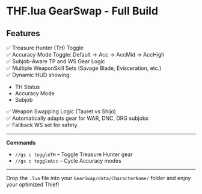 # THF.lua GearSwap - Full Build

## Features

✅ Treasure Hunter (TH) Toggle  
✅ Accuracy Mode Toggle: Default → Acc → AccMid → AccHigh  
✅ Subjob-Aware TP and WS Gear Logic  
✅ Multiple WeaponSkill Sets (Savage Blade, Evisceration, etc.)  
✅ Dynamic HUD showing:
- TH Status
- Accuracy Mode
- Subjob

✅ Weapon Swapping Logic (Tauret vs Shijo)  
✅ Automatically adapts gear for WAR, DNC, DRG subjobs  
✅ Fallback WS set for safety

---

**Commands**
- `//gs c toggleTH` – Toggle Treasure Hunter gear
- `//gs c toggleAcc` – Cycle Accuracy modes

---

Drop the `.lua` file into your `GearSwap/data/CharacterName/` folder and enjoy your optimized Thief!

